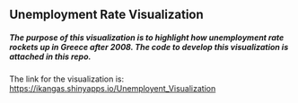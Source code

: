 ## Unemployment Rate Visualization

##### The purpose of this visualization is to highlight how unemployment rate rockets up in Greece after 2008. The code to develop this visualization is attached in this repo.

The link for the visualization is: https://ikangas.shinyapps.io/Unemployent_Visualization
